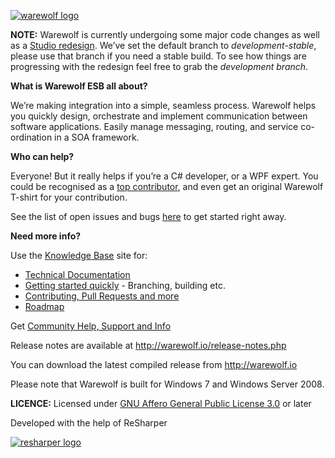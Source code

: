 [![warewolf logo](http://www.warewolf.io/images/warewolf-logo.png)](http://warewolf.io/) 



**NOTE:** Warewolf is currently undergoing some major code changes as well as a [Studio redesign](http://warewolf.io/ESB-blog/big-ui-changes-coming-to-warewolf-studio/). We’ve set the default branch to *development-stable*, please use that branch if you need a stable build. 
To see how things are progressing with the redesign feel free to grab the *development branch*.



**What is Warewolf ESB all about?**

We’re making integration into a simple, seamless process. Warewolf helps you quickly design, orchestrate and implement communication between software applications. Easily manage messaging, routing, and service co-ordination in a SOA framework.




**Who can help?**

Everyone! But it really helps if you’re a C# developer, or a WPF expert.
You could be recognised as a [top contributor](http://warewolf.io/contributors.php), and even get an original Warewolf T-shirt for your contribution.

See the list of open issues and bugs [here](https://github.com/Warewolf-ESB/Warewolf-ESB/issues) to get started right away.



**Need more info?**

Use the [Knowledge Base](http://warewolf.io/knowledge-base/) site for: 
* [Technical Documentation](http://warewolf.io/knowledge-base/categories/technical-documentation/)
* [Getting started quickly](http://warewolf.io/knowledge-base/how-to-build-warewolf-from-source/) - Branching, building etc.
* [Contributing, Pull Requests and more](http://warewolf.io/knowledge-base/categories/contribute/)
* [Roadmap](http://warewolf.io/knowledge-base/roadmap/)

Get [Community Help, Support and Info](http://community.warewolf.io)



Release notes are available at http://warewolf.io/release-notes.php

You can download the latest compiled release from http://warewolf.io

Please note that Warewolf is built for Windows 7 and Windows Server 2008. 


**LICENCE:** Licensed under [GNU Affero General Public License 3.0](http://www.gnu.org/licenses/agpl-3.0.html) or later

Developed with the help of ReSharper


[![resharper logo](http://warewolf.io/images/Resharper%20Logo.png)](https://www.jetbrains.com/resharper/)

